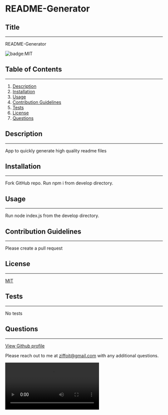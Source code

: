 # README-Generator

  ## Title
  ---
  README-Generator
  
  ![badge:MIT](https://img.shields.io/badge/license-MIT-brightgreen)  
  
  ## Table of Contents
  ---
  1. [Description](#description)
  1. [Installation](#installation)
  1. [Usage](#usage)
  1. [Contribution Guidelines](#contribution-guidelines)
  1. [Tests](#tests)
  1. [License](#license)
  1. [Questions](#questions)
  
  ## Description
  ---
  App to quickly generate high quality readme files

  ## Installation
  ---
  Fork GitHub repo. Run npm i from develop directory.

  ## Usage
  ---
  Run node index.js from the develop directory.

  ## Contribution Guidelines
  ---
  Please create a pull request
  
  ## License
  ---
  [MIT](https://opensource.org/licenses/MIT)
  
  ## Tests
  ---
  No tests

  ## Questions
  ---
  [View Github profile](https://github.com/ziffoit)

  Please reach out to me at ziffoit@gmail.com with any additional questions.


  ![Walk thru video](https://github.com/ziffoit/README-Generator/Readme-generator-walk-thru.mp4)

